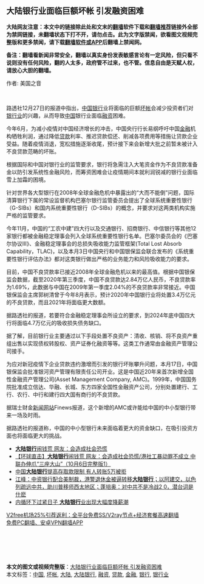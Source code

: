 <h2>大陆银行业面临巨额坏帐 引发融资困难</h2> <p class="notice"><b>大陆网友注意：本文中的链接除此处和文末的<a href="https://github.com/bannedbook/fanqiang" >翻墙</a>软件下载和<a href="https://github.com/killgcd/justmysocks/blob/master/README.md">翻墙推荐</a>链接外全部为禁网链接，未翻墙状态下打不开，请勿点击。此为文字版禁闻，欲看图文视频完整版和更多禁闻，请下载<a href="https://github.com/bannedbook/fanqiang">翻墙软件或APP</a>后翻墙上禁闻网。</p><p>备注：翻墙看新闻非常安全，翻墙以真实身份发表敏感言论有一定风险，但只看不说则没有任何风险，翻的人太多，政府管不过来，也不管。信息自由是天赋人权，请放心大胆的翻墙。</b></p>  <div class="entry"> <p>作者: 美国之音</p> <p></br></p> <p>路透社12月27日的报道中指出，<span class='wp_keywordlink_affiliate'><a href="https://www.bannedbook.org/" title="中国" target="_blank">中国</a></span><a href="https://www.bannedbook.org/bnews/tag/%e9%93%b6%e8%a1%8c/" class="st_tag internal_tag" rel="tag" title="标签 银行 下的日志">银行</a>业将面临的巨额<a href="https://www.bannedbook.org/bnews/tag/%E5%9D%8F%E5%B8%90/" class="st_tag internal_tag" rel="tag" title="标签 坏帐 下的日志">坏帐</a>会减少投资者们对<a href="https://www.bannedbook.org/bnews/tag/%E9%93%B6%E8%A1%8C%E4%B8%9A/" class="st_tag internal_tag" rel="tag" title="标签 银行业 下的日志">银行业</a>的兴趣，从而导致<a href="https://www.bannedbook.org/bnews/tag/%E4%B8%AD%E5%9B%BD/" class="st_tag internal_tag" rel="tag" title="标签 中国 下的日志">中国</a>银行业面临<a href="https://www.bannedbook.org/bnews/tag/%E8%9E%8D%E8%B5%84/" class="st_tag internal_tag" rel="tag" title="标签 融资 下的日志">融资</a>困难。</p> <p>今年6月，为减小疫情对中国经济增长的冲击，中国央行行长易纲呼吁中国<a href="https://www.bannedbook.org/bnews/tag/%E9%87%91%E8%9E%8D/" class="st_tag internal_tag" rel="tag" title="标签 金融 下的日志">金融</a>机构牺牲利润，通过降低<a href="https://www.bannedbook.org/bnews/tag/%E8%B4%B7%E6%AC%BE/" class="st_tag internal_tag" rel="tag" title="标签 贷款 下的日志">贷款</a>利率、推迟贷款偿还、削减各项费用等措施让贷款企业受益。随着疫情消退，宽松措施逐渐收尾，预计接下来会新增大批之前暂未被计入不良贷款范畴的坏账。</p>  <p>根据国际和中国对银行业的监管要求，银行将急需注入大笔资金作为不良贷款准备金以防引发系统性金融风险，而筹资困难会让疫情期间本就利润锐减的银行业面临雪上加霜的困境。</p> <p>针对世界各大型银行在2008年全球金融危机中暴露出的“大而不能倒”问题，国际清算银行下属的常设监督机构巴塞尔银行监管委员会提出了全球系统重要性银行（G-SIBs）和国内系统重要性银行（D-SIBs）的概念，并要求对这两类机构实施严格的监管要求。</p> <p>今年11月，中国的“工农中建”四大行以及交通银行、招商银行、中信银行等其他12家银行都被金融稳定理事会列入全球系统重要性银行名单。巴塞尔委员会的《巴塞尔协议Ⅲ》、金融稳定理事会的总损失吸收能力监管框架(Total Lost Absorb Capability，TLAC)，以及本月3日中国央行和中国银保监会联合发布的《系统重要性银行评估办法》都对这类银行做出严格的业务能力和风险吸收能力的要求。</p> <p>目前，中国不良贷款率已接近2008年全球金融危机以来的最高值。根据中国银保监会数据，截至2020年第三季度，中国不良贷款达2.84万亿人民币，不良贷款率为1.69%，此数据与中国在2009年第一季度2.04%的不良贷款率非常接近。中国银保监会主席郭树清曾于今年8月表示，预计2020年中国银行业将处置3.4万亿元的不良贷款，而且2021年将面临更大数额。</p>  <p>据路透社的报道，若要符合金融稳定理事会所设立的要求，到2024年底中国四大行将面临4.7万亿元的吸收损失债务缺口。</p> <p>据了解，目前银行业主要通过以下手段处置不良资产：清收、核销、将不良资产重组出售以实现债权转股权、资产证券化融资等等。这类工作通常由金融资产管理公司接手。</p> <p>为应对新冠疫情下企业贷款违约激增而引发的银行坏账攀升问题，本月17日，中国银保监会批准银河资产管理有限责任公司开业。这是中国近20年来首次新增全国性金融资产管理公司(Asset Management Company, AMC)。1999年，中国国务院批准成立信达、华融、长城、东方四家全国性金融资产公司，分别处置建行、工行、农行、中行和建行四大国有商行的不良贷款。</p> <p>据瑞士财金<span class='wp_keywordlink_affiliate'><a href="https://www.bannedbook.org/" title="新闻网站">新闻网站</a></span>Finews报道，这个新增的AMC或许能给中国的中小型银行带来一场及时雨。</p>  <p>据路透社的报道称，中国的中小型银行未来面临着更大的资金缺口，在吸引投资方面也将面临更大的挑战。</p> <ul class='op-related-articles' title='相关阅读'> <li><a href='https://www.bannedbook.org/bnews/bannedvideo/20201007/1409409.html' target='_blank'><b>大陆银行</b>闹钱荒 网友：会造成社会恐慌</a></li> <li><a href='https://www.bannedbook.org/bnews/bannedvideo/20201006/1409163.html' target='_blank'>【环球直击】<b>大陆银行</b>闹钱荒 网友：会造成社会恐慌/港社工暴动罪不成立 中联办伸爪“三座大山”（10月6日完整版1）</a></li> <li><a href='https://www.bannedbook.org/bnews/comments/20201002/1406701.html' target='_blank'>中国<b>大陆银行</b>提高存取款限制 有人转账5万被拒</a></li> <li><a href='https://www.bannedbook.org/bnews/cbnews/20200814/1380038.html' target='_blank'>江峰：中资银行配合美制裁，港警退休金被逼转移<b>大陆银行</b>；以阿建交，以色列疏远中共，助川普移师西太地区；蓬培奥：对中共不是冷战2 0，潜台词是什麽</a></li> <li><a href='https://www.bannedbook.org/bnews/topimagenews/20200807/1375875.html' target='_blank'>内循环下过紧日子 <b>大陆银行</b>业出现大幅度降薪潮</a></li> </ul> <p class="texttj"> <a href="https://github.com/bannedbook/fanqiang/wiki/V2ray%E6%9C%BA%E5%9C%BA" target="_blank">V2free机场25%引荐返利：全平台免费SS/V2ray节点+经济套餐高速翻墙</a><br/> <a href="https://github.com/bannedbook/fanqiang/wiki/%E7%A6%81%E9%97%BB%E7%BD%91%E5%AE%89%E5%8D%93%E7%BF%BB%E5%A2%99%E6%96%B0%E9%97%BBAPP" target="_blank">免费PC翻墙、安卓VPN翻墙APP</a></p><p></br></br><br /> </br></p><a name='sharetosocial'></a>       <div><b>本文的图文或视频完整版</b>：<a href='https://www.bannedbook.org/bnews/comments/20201229/1457326.html'>大陆银行业面临巨额坏帐 引发融资困难</a></div>  </div><!--END ENTRY--> <div class="postfooter"> <div>本文标签：<a href="https://www.bannedbook.org/bnews/tag/%E4%B8%AD%E5%9B%BD/" rel="tag">中国</a>, <a href="https://www.bannedbook.org/bnews/tag/%E5%9D%8F%E5%B8%90/" rel="tag">坏帐</a>, <a href="https://www.bannedbook.org/bnews/tag/%e5%a4%a7%e9%99%86/" rel="tag">大陆</a>, <a href="https://www.bannedbook.org/bnews/tag/%E5%A4%A7%E9%99%86%E9%93%B6%E8%A1%8C/" rel="tag">大陆银行</a>, <a href="https://www.bannedbook.org/bnews/tag/%E8%9E%8D%E8%B5%84/" rel="tag">融资</a>, <a href="https://www.bannedbook.org/bnews/tag/%E8%B4%B7%E6%AC%BE/" rel="tag">贷款</a>, <a href="https://www.bannedbook.org/bnews/tag/%E9%87%91%E8%9E%8D/" rel="tag">金融</a>, <a href="https://www.bannedbook.org/bnews/tag/%e9%93%b6%e8%a1%8c/" rel="tag">银行</a>, <a href="https://www.bannedbook.org/bnews/tag/%E9%93%B6%E8%A1%8C%E4%B8%9A/" rel="tag">银行业</a></div>  </div><!--END POSTFOOTER--> 